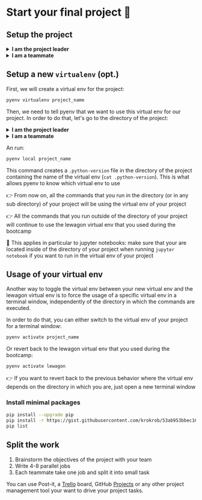 # Start your final project :rocket:

## Setup the project

<details>
  <summary markdown='span'><strong>I am the project leader</strong></summary>
Let's create a new project:

```bash
cd ~/code/<user.github_nickname>
packgenlite project_name
cd project_name
```

Then create a GitHub repository and push your project:

```bash
gh repo create
git push origin master
```

Finally, add your teammates as collaborators on GitHub.
</details>

<details>
  <summary markdown='span'><strong>I am a teammate</strong></summary>
Let's clone the project:

```bash
mkdir ~/code/<PROJECT_LEADER_GITHUB_NICKNAME> && cd "$_"
git clone git@github.com:<PROJECT_LEADER_GITHUB_NICKNAME>/<PROJECT_NAME>.git
cd project_name
```

Then add a `raw_data` directory (as it is not tracked by `git`):

```bash
mkdir raw_data
```

You're good to go.
</details>

## Setup a new `virtualenv` (opt.)

First, we will create a virtual env for the project:

```bash
pyenv virtualenv project_name
```

Then, we need to tell pyenv that we want to use this virtual env for our project. In order to do that, let's go to the directory of the project:

<details>
  <summary markdown='span'><strong>I am the project leader</strong></summary>


```bash
cd ~/code/<user.github_nickname>/<PROJECT_NAME>
```
</details>

<details>
  <summary markdown='span'><strong>I am a teammate</strong></summary>


```bash
cd ~/code/<PROJECT_LEADER_GITHUB_NICKNAME>/<PROJECT_NAME>
```
</details>

An run:

```bash
pyenv local project_name
```

This command creates a `.python-version` file in the directory of the project containing the name of the virtual env (`cat .python-version`). This is what allows pyenv to know which virtual env to use

👉 From now on, all the commands that you run in the directory (or in any sub directory) of your project will be using the virtual env of your project

👉 All the commands that you run outside of the directory of your project will continue to use the lewagon virtual env that you used during the bootcamp

🚨 This applies in particular to jupyter notebooks: make sure that your are located inside of the directory of your project when running `jupyter notebook` if you want to run in the virtual env of your project

## Usage of your virtual env

Another way to toggle the virtual env between your new virtual env and the lewagon virtual env is to force the usage of a specific virtual env in a terminal window, independently of the directory in which the commands are executed.

In order to do that, you can either switch to the virtual env of your project for a terminal window:

```bash
pyenv activate project_name
```

Or revert back to the lewagon virtual env that you used during the bootcamp:

```bash
pyenv activate lewagon
```

👉 If you want to revert back to the previous behavior where the virtual env depends on the directory in which you are, just open a new terminal window

### Install minimal packages

```bash
pip install --upgrade pip
pip install -r https://gist.githubusercontent.com/krokrob/53ab953bbec16c96b9938fcaebf2b199/raw/9035bbf12922840905ef1fbbabc459dc565b79a3/minimal_requirements.txt
pip list
```

## Split the work

1. Brainstorm the objectives of the project with your team
2. Write 4-8 parallel jobs
3. Each teammate take one job and split it into small task

You can use Post-it, a [Trello](https://trello.com/) board, GitHub [Projects](https://docs.github.com/en/github/managing-your-work-on-github/creating-a-project-board) or any other project management tool your want to drive your project tasks.
